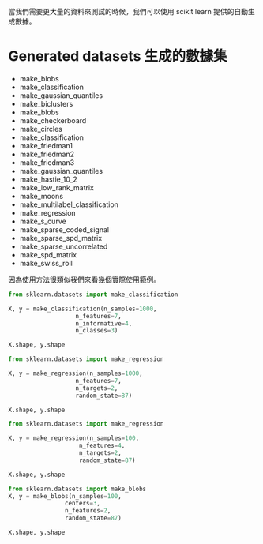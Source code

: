 當我們需要更大量的資料來測試的時候，我們可以使用 scikit learn 提供的自動生成數據。

# Generated datasets 生成的數據集

- make_blobs
- make_classification
- make_gaussian_quantiles
- make_biclusters
- make_blobs
- make_checkerboard
- make_circles
- make_classification
- make_friedman1
- make_friedman2
- make_friedman3
- make_gaussian_quantiles
- make_hastie_10_2
- make_low_rank_matrix
- make_moons
- make_multilabel_classification
- make_regression
- make_s_curve
- make_sparse_coded_signal
- make_sparse_spd_matrix
- make_sparse_uncorrelated
- make_spd_matrix
- make_swiss_roll


因為使用方法很類似我們來看幾個實際使用範例。



```python
from sklearn.datasets import make_classification

X, y = make_classification(n_samples=1000, 
                   n_features=7,
                   n_informative=4,
                   n_classes=3)

X.shape, y.shape
```


```python
from sklearn.datasets import make_regression

X, y = make_regression(n_samples=1000, 
                   n_features=7,
                   n_targets=2,
                   random_state=87)

X.shape, y.shape
```


```python
from sklearn.datasets import make_regression

X, y = make_regression(n_samples=100, 
                    n_features=4, 
                    n_targets=2,
                    random_state=87)

X.shape, y.shape
```



```python
from sklearn.datasets import make_blobs
X, y = make_blobs(n_samples=100, 
                centers=3, 
                n_features=2,
                random_state=87)

X.shape, y.shape
```



